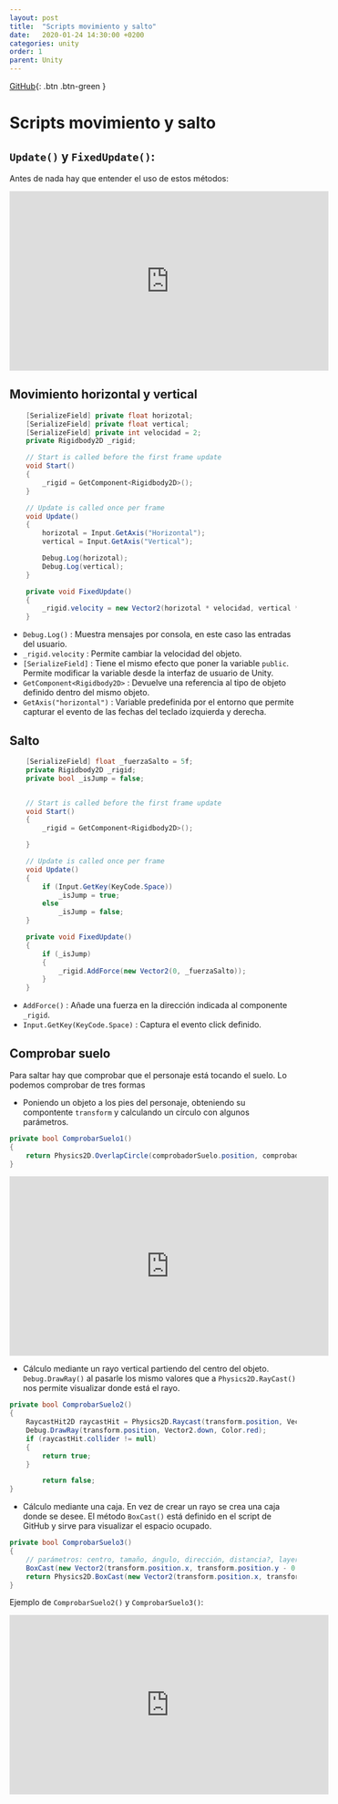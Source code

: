 ```yaml
---
layout: post
title:  "Scripts movimiento y salto"
date:   2020-01-24 14:30:00 +0200
categories: unity
order: 1
parent: Unity
---
```


[GitHub](https://github.com/Manuel-Ag/PMD_19-20/tree/master/Unity/Movimiento_salto){: .btn .btn-green }

# Scripts movimiento y salto

## `Update()` y `FixedUpdate()`:

Antes de nada hay que entender el uso de estos métodos:

<iframe width="560" height="315" src="https://www.youtube.com/embed/u42aWzAIAqg" frameborder="0" allow="accelerometer; autoplay; encrypted-media; gyroscope; picture-in-picture" allowfullscreen></iframe>

## Movimiento horizontal y vertical

```csharp
    [SerializeField] private float horizotal;
    [SerializeField] private float vertical;
    [SerializeField] private int velocidad = 2;
    private Rigidbody2D _rigid;

    // Start is called before the first frame update
    void Start()
    {
        _rigid = GetComponent<Rigidbody2D>();
    }

    // Update is called once per frame
    void Update()
    {
        horizotal = Input.GetAxis("Horizontal");
        vertical = Input.GetAxis("Vertical");

        Debug.Log(horizotal);
        Debug.Log(vertical);
    }

    private void FixedUpdate()
    {
        _rigid.velocity = new Vector2(horizotal * velocidad, vertical * velocidad);
    }
```

* `Debug.Log()` : Muestra mensajes por consola, en este caso las entradas del usuario.
* `_rigid.velocity` : Permite cambiar la velocidad del objeto.
* `[SerializeField]` : Tiene el mismo efecto que poner la variable `public`. Permite modificar la variable desde la interfaz de usuario de Unity.
* `GetComponent<Rigidbody2D>` : Devuelve una referencia al tipo de objeto definido dentro del mismo objeto.
* `GetAxis("horizontal")` : Variable predefinida por el entorno que permite capturar el evento de las fechas del teclado izquierda y derecha.


## Salto

```csharp
    [SerializeField] float _fuerzaSalto = 5f;
    private Rigidbody2D _rigid;
    private bool _isJump = false;


    // Start is called before the first frame update
    void Start()
    {
        _rigid = GetComponent<Rigidbody2D>();

    }

    // Update is called once per frame
    void Update()
    {
        if (Input.GetKey(KeyCode.Space))
            _isJump = true;
        else
            _isJump = false;
    }

    private void FixedUpdate()
    {
        if (_isJump)
        {
            _rigid.AddForce(new Vector2(0, _fuerzaSalto));
        }
    }
```

* `AddForce()` : Añade una fuerza en la dirección indicada al componente `_rigid`.
* `Input.GetKey(KeyCode.Space)` : Captura el evento click definido.

## Comprobar suelo

Para saltar hay que comprobar que el personaje está tocando el suelo. Lo podemos comprobar de tres formas

* Poniendo un objeto a los pies del personaje, obteniendo su compontente `transform` y calculando un círculo con algunos parámetros.

```csharp
private bool ComprobarSuelo1()
{
    return Physics2D.OverlapCircle(comprobadorSuelo.position, comprobadorRadio, mascaraSuelo);
}
```

<iframe width="560" height="315" src="https://www.youtube.com/embed/oBVemjrWocI" frameborder="0" allow="accelerometer; autoplay; encrypted-media; gyroscope; picture-in-picture" allowfullscreen></iframe>

* Cálculo mediante un rayo vertical partiendo del centro del objeto. `Debug.DrawRay()` al pasarle los mismo valores que a `Physics2D.RayCast()` nos permite visualizar donde está el rayo.

```csharp
private bool ComprobarSuelo2()
{
    RaycastHit2D raycastHit = Physics2D.Raycast(transform.position, Vector2.down, distanciaSuelo, mascaraSuelo);
    Debug.DrawRay(transform.position, Vector2.down, Color.red);
    if (raycastHit.collider != null)
    {
        return true;
    }

        return false;
}
```

* Cálculo mediante una caja. En vez de crear un rayo se crea una caja donde se desee. El método `BoxCast()` está definido en el script de GitHub y sirve para visualizar el espacio ocupado.

```csharp
private bool ComprobarSuelo3()
{
    // parámetros: centro, tamaño, ángulo, dirección, distancia?, layer
    BoxCast(new Vector2(transform.position.x, transform.position.y - 0.9f), new Vector2(2f,0.5f), 0f, new Vector2(-200, -200), 200f, mascaraSuelo);
    return Physics2D.BoxCast(new Vector2(transform.position.x, transform.position.y - 0.9f), new Vector2(2f, 0.5f), 0f, new Vector2(-200, -200), 200f, mascaraSuelo);
}
```

Ejemplo de `ComprobarSuelo2()` y `ComprobarSuelo3()`:

<iframe width="560" height="315" src="https://www.youtube.com/embed/c3iEl5AwUF8" frameborder="0" allow="accelerometer; autoplay; encrypted-media; gyroscope; picture-in-picture" allowfullscreen></iframe>
